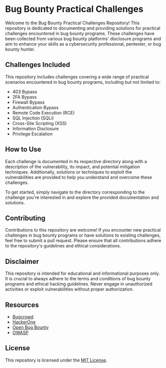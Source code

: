 # Bug Bounty Practical Challenges

Welcome to the Bug Bounty Practical Challenges Repository! This repository is dedicated to documenting and providing solutions for practical challenges encountered in bug bounty programs. These challenges have been collected from various bug bounty platforms' disclosure programs and aim to enhance your skills as a cybersecurity professional, pentester, or bug bounty hunter.

## Challenges Included

This repository includes challenges covering a wide range of practical scenarios encountered in bug bounty programs, including but not limited to:

- 403 Bypass
- 2FA Bypass
- Firewall Bypass
- Authentication Bypass
- Remote Code Execution (RCE)
- SQL Injection (SQLi)
- Cross-Site Scripting (XSS)
- Information Disclosure
- Privilege Escalation

## How to Use

Each challenge is documented in its respective directory along with a description of the vulnerability, its impact, and potential mitigation techniques. Additionally, solutions or techniques to exploit the vulnerabilities are provided to help you understand and overcome these challenges.

To get started, simply navigate to the directory corresponding to the challenge you're interested in and explore the provided documentation and solutions.

## Contributing

Contributions to this repository are welcome! If you encounter new practical challenges in bug bounty programs or have solutions to existing challenges, feel free to submit a pull request. Please ensure that all contributions adhere to the repository's guidelines and ethical considerations.

## Disclaimer

This repository is intended for educational and informational purposes only. It is crucial to always adhere to the terms and conditions of bug bounty programs and ethical hacking guidelines. Never engage in unauthorized activities or exploit vulnerabilities without proper authorization.

## Resources

- [Bugcrowd](https://www.bugcrowd.com/)
- [HackerOne](https://www.hackerone.com/)
- [Open Bug Bounty](https://www.openbugbounty.org/)
- [OWASP](https://owasp.org/)

## License

This repository is licensed under the [MIT License](LICENSE).
